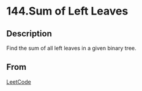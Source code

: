 # 144.Sum of Left Leaves

## Description

Find the sum of all left leaves in a given binary tree.

## From

[LeetCode](https://leetcode.com/problems/sum-of-left-leaves)

